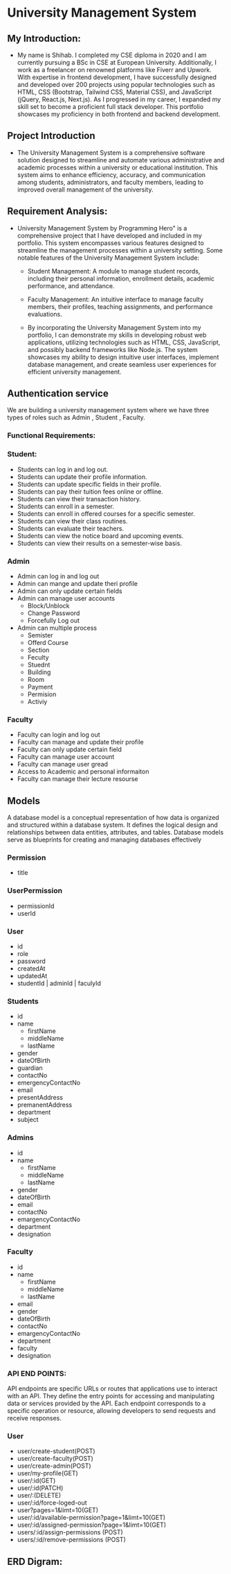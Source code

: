 # University Management System

## My Introduction:

- My name is Shihab. I completed my CSE diploma in 2020 and I am currently pursuing a BSc in CSE at European University. Additionally, I work as a freelancer on renowned platforms like Fiverr and Upwork. With expertise in frontend development, I have successfully designed and developed over 200 projects using popular technologies such as HTML, CSS (Bootstrap, Tailwind CSS, Material CSS), and JavaScript (jQuery, React.js, Next.js). As I progressed in my career, I expanded my skill set to become a proficient full stack developer. This portfolio showcases my proficiency in both frontend and backend development.

## Project Introduction

- The University Management System is a comprehensive software solution designed to streamline and automate various administrative and academic processes within a university or educational institution. This system aims to enhance efficiency, accuracy, and communication among students, administrators, and faculty members, leading to improved overall management of the university.

## Requirement Analysis:

- University Management System by Programming Hero" is a comprehensive project that I have developed and included in my portfolio. This system encompasses various features designed to streamline the management processes within a university setting. Some notable features of the University Management System include:

  - Student Management: A module to manage student records, including their personal information, enrollment details, academic performance, and attendance.

  - Faculty Management: An intuitive interface to manage faculty members, their profiles, teaching assignments, and performance evaluations.
  - By incorporating the University Management System into my portfolio, I can demonstrate my skills in developing robust web applications, utilizing technologies such as HTML, CSS, JavaScript, and possibly backend frameworks like Node.js. The system showcases my ability to design intuitive user interfaces, implement database management, and create seamless user experiences for efficient university management.

## Authentication service

We are building a university management system where we have three types of roles such as Admin , Student , Faculty.

### Functional Requirements:

### Student:

- Students can log in and log out.
- Students can update their profile information.
- Students can update specific fields in their profile.
- Students can pay their tuition fees online or offline.
- Students can view their transaction history.
- Students can enroll in a semester.
- Students can enroll in offered courses for a specific semester.
- Students can view their class routines.
- Students can evaluate their teachers.
- Students can view the notice board and upcoming events.
- Students can view their results on a semester-wise basis.

### Admin

- Admin can log in and log out
- Admin can mange and update theri profile
- Admin can only update certain fields
- Admin can manage user accounts
  - Block/Unblock
  - Change Password
  - Forcefully Log out
- Admin can multiple process
  - Semister
  - Offerd Course
  - Section
  - Feculty
  - Stuednt
  - Building
  - Room
  - Payment
  - Permision
  - Activiy

### Faculty

- Faculty can login and log out
- Faculty can manage and update their profile
- Faculty can only update certain field
- Faculty can manage user account
- Faculty can manage user gread
- Access to Academic and personal informaiton
- Faculty can manage their lecture resourse

## Models

A database model is a conceptual representation of how data is organized and structured within a database system. It defines the logical design and relationships between data entities, attributes, and tables. Database models serve as blueprints for creating and managing databases effectively

### Permission

- title

### UserPermission

- permissionId
- userId

### User

- id
- role
- password
- createdAt
- updatedAt
- studentId | adminId | faculyId

### Students

- id
- name
  - firstName
  - middleName
  - lastName
- gender
- dateOfBirth
- guardian
- contactNo
- emergencyContactNo
- email
- presentAddress
- premanentAddress
- department
- subject

### Admins

- id
- name
  - firstName
  - middleName
  - lastName
- gender
- dateOfBirth
- email
- contactNo
- emargencyContactNo
- department
- designation

### Faculty

- id
- name
  - firstName
  - middleName
  - lastName
- email
- gender
- dateOfBirth
- contactNo
- emargencyContactNo
- department
- faculty
- designation

### API END POINTS:

API endpoints are specific URLs or routes that applications use to interact with an API. They define the entry points for accessing and manipulating data or services provided by the API. Each endpoint corresponds to a specific operation or resource, allowing developers to send requests and receive responses.

### User

- user/create-student(POST)
- user/create-faculty(POST)
- user/create-admin(POST)
- user/my-profile(GET)
- user/:id(GET)
- user/:id(PATCH)
- user/:(DELETE)
- user/:id/force-loged-out
- user?pages=1&limt=10(GET)
- user/:id/available-permission?page=1&limt=10(GET)
- user/:id/assigned-permission?page=1&limt=10(GET)
- users/:id/assign-permissions (POST)
- users/:id/remove-permissions (POST)

## ERD Digram:
